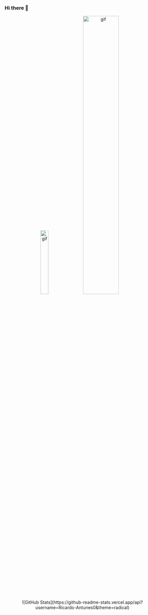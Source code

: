 ### Hi there 👋

<p align="center">
  <img width="23%" src="https://user-images.githubusercontent.com/84334919/151344108-8cdb9e97-1c61-496e-ad79-60da187dd6b7.gif" alt="gif" />
  <img width="48%" src="https://user-images.githubusercontent.com/84334919/151342963-317d3bb9-266a-45ab-a73d-eceba6b09858.gif" alt="gif" />
</p>

<p align="center">
  ![GitHub Stats](https://github-readme-stats.vercel.app/api?username=Ricardo-Antunes0&theme=radical)
</p>
